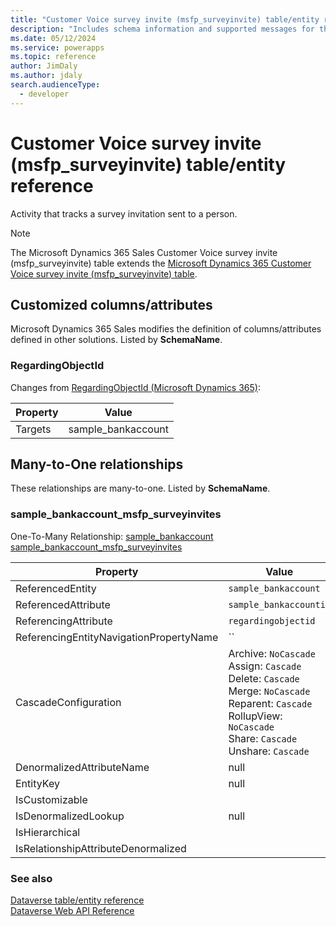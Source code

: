 ```yaml
---
title: "Customer Voice survey invite (msfp_surveyinvite) table/entity reference (Microsoft Dynamics 365 Sales) | Microsoft Docs"
description: "Includes schema information and supported messages for the Customer Voice survey invite (msfp_surveyinvite) table/entity with Microsoft Dynamics 365 Sales."
ms.date: 05/12/2024
ms.service: powerapps
ms.topic: reference
author: JimDaly
ms.author: jdaly
search.audienceType: 
  - developer
---
```


# Customer Voice survey invite (msfp_surveyinvite) table/entity reference

Activity that tracks a survey invitation sent to a person.

> [!NOTE]
> The Microsoft Dynamics 365 Sales Customer Voice survey invite (msfp_surveyinvite) table extends the [Microsoft Dynamics 365 Customer Voice survey invite (msfp_surveyinvite) table](/dynamics365/developer/reference/dataverse/entities/msfp_surveyinvite).



## Customized columns/attributes

Microsoft Dynamics 365 Sales
modifies the definition of columns/attributes defined in other solutions. Listed by **SchemaName**.

### <a name="BKMK_RegardingObjectId"></a> RegardingObjectId

Changes from [RegardingObjectId (Microsoft Dynamics 365)](/dynamics365/developer/reference/dataverse/entities/msfp_surveyinvite#BKMK_RegardingObjectId):

|Property|Value|
|---|---|
|Targets|sample_bankaccount|


## Many-to-One relationships

These relationships are many-to-one. Listed by **SchemaName**.

### <a name="BKMK_sample_bankaccount_msfp_surveyinvites"></a> sample_bankaccount_msfp_surveyinvites

One-To-Many Relationship: [sample_bankaccount sample_bankaccount_msfp_surveyinvites](sample_bankaccount.md#BKMK_sample_bankaccount_msfp_surveyinvites)

|Property|Value|
|--------|-----|
|ReferencedEntity|`sample_bankaccount`|
|ReferencedAttribute|`sample_bankaccountid`|
|ReferencingAttribute|`regardingobjectid`|
|ReferencingEntityNavigationPropertyName|``|
|CascadeConfiguration|Archive: `NoCascade`<br />Assign: `Cascade`<br />Delete: `Cascade`<br />Merge: `NoCascade`<br />Reparent: `Cascade`<br />RollupView: `NoCascade`<br />Share: `Cascade`<br />Unshare: `Cascade`|
|DenormalizedAttributeName|null|
|EntityKey|null|
|IsCustomizable||
|IsDenormalizedLookup|null|
|IsHierarchical||
|IsRelationshipAttributeDenormalized||



### See also

[Dataverse table/entity reference](../about-entity-reference.md)  
[Dataverse Web API Reference](/power-apps/developer/data-platform/webapi/reference/about)   

